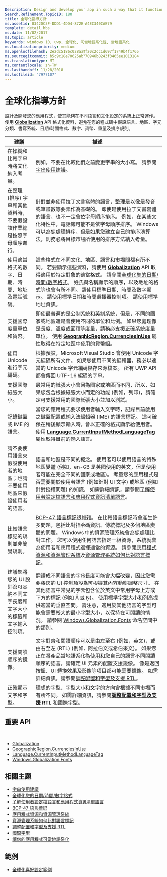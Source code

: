 ```yaml
---
Description: Design and develop your app in such a way that it functions appropriately on systems with different language and culture configurations.
Search.Refinement.TopicID: 180
title: 全球化指導方針
ms.assetid: 0342DC3F-DDD1-4DD4-872E-A4EC340CAE79
template: detail.hbs
ms.date: 11/02/2017
ms.topic: article
keywords: windows 10, uwp, 全球化, 可當地語系化性, 當地語系化
ms.localizationpriority: medium
ms.openlocfilehash: 2e2dc5186c028aa8f20c2cc1d697f1749b4f1765
ms.sourcegitcommit: b5c9c18e70625ab770946b8243f3465ee1013184
ms.translationtype: MT
ms.contentlocale: zh-TW
ms.lasthandoff: 11/28/2018
ms.locfileid: "7977107"
---
```

# <a name="guidelines-for-globalization"></a>全球化指導方針

設計及開發您的應用程式，使其能夠在不同語言和文化設定的系統上正常運作。 使用 [**Globalization**](/uwp/api/Windows.Globalization?branch=live) API 格式化資料，避免在您的程式碼中假設語言、地區、字元分類、書寫系統、日期/時間格式、數字、貨幣、重量及排序規則。

| 建議 | 描述 |
| ------------- | ----------- |
| 在操縱和比較字串時將文化納入考量。 | 例如，不要在比較他們之前變更字串的大小寫。 請參閱[字串使用建議](/dotnet/standard/base-types/best-practices-strings?branch=live#recommendations_for_string_usage)。 |
| 在整理 (排序) 字串和其他資料時，不要假設該作業總是按照字母順序進行。 | 針對並非使用拉丁文書寫體的語言，整理是以像是發音或筆畫數等要素作為基礎的。 即使是使用拉丁文書寫體的語言，也不一定會依字母順序排序。 例如，在某些文化特性中，電話簿可能不是依字母順序排序。 Windows 可以為您處理排序，但是如果您建立自己的排序演算法，則務必將目標市場所使用的排序方法納入考量。 |
| 使用適當格式的數字、日期、時間、地址及電話號碼。 | 這些格式在不同文化、地區、語言和市場間都有所不同。 若要顯示這些資料，請使用 [**Globalization**](/uwp/api/Windows.Globalization?branch=live) API 取得適用於特定對象的適當格式。 請參閱[全球化您的日期/時間/數字格式](use-global-ready-formats.md)。 姓氏與名稱顯示的順序，以及地址的格式等也會有所不同。 請使用標準日期、時間及數字顯示。 請使用標準日期和時間選擇器控制項。 請使用標準地址資訊。 |
| 支援國際度量單位和貨幣。 | 即使最普遍的是公制系統和英制系統，但是，不同的國家或地區還是會使用不同的單位和比例。 如果您處理像是長度、溫度或面積等度量，請務必支援正確系統度量單位。 使用 [**GeographicRegion.CurrenciesInUse**](/uwp/api/windows.globalization.geographicregion.CurrenciesInUse) 屬性取得在特定地區中使用的貨幣組。 |
| 使用 Unicode 進行字元編碼。 | 根據預設，Microsoft Visual Studio 會使用 Unicode 字元編碼所有文件。 如果您使用不同的編輯器，務必以適當的 Unicode 字元編碼儲存來源檔案。 所有 UWP API 都會傳回 UTF-16 編碼的字串。 |
| 支援國際紙張大小。 | 最常用的紙張大小會因為國家或地區而不同，所以，如果您包含根據紙張大小而定的功能 (例如，列印)，請確定可支援常用的國際紙張大小並加以測試。 |
| 記錄鍵盤或 IME 的語言。 | 當您的應用程式要求使用者輸入文字時，記錄目前啟用之鍵盤配置或輸入法編輯器 (IME) 的語言標記。 這可確保在稍後顯示輸入時，會以正確的格式顯示給使用者。 使用 [**Language.CurrentInputMethodLanguageTag**](/uwp/api/windows.globalization.language.CurrentInputMethodLanguageTag) 屬性取得目前的輸入語言。 |
| 請不要使用語言來假設使用者的地區；也請不要使用地區來假設使用者的語言。 | 語言和地區是不同的概念。 使用者可以使用語言的特殊地區變體 (例如，en-GB 是英國使用的英文，但是使用者可能在完全不同的國家或地區)。 考量您的應用程式是否需要關於使用者語言 (例如針對 UI 文字) 或地區 (例如針對授權問題) 的知識。 如需詳細資訊，請參閱[了解使用者設定檔語言和應用程式資訊清單語言](manage-language-and-region.md)。 |
| 比較語言標記的規則並非簡易規則。 | [BCP-47 語言標記](http://go.microsoft.com/fwlink/p/?linkid=227302)很複雜。 在比較語言標記時會產生許多問題，包括比對指令碼資訊、傳統標記及多個地區變體的問題。 Windows 中的資源管理系統會為您處理比對工作。 您可以使用任何語言指定一組資源，系統就會為使用者和應用程式選擇適當的資源。 請參閱[應用程式資源和資源管理系統](../../app-resources/index.md)及[資源管理系統如何比對語言標記](../../app-resources/how-rms-matches-lang-tags.md)。 |
| 建議您將您的 UI 設計為可容納不同文字長度和文字大小的標籤和文字輸入控制項。 | 翻譯成不同語言的字串長度可能會大幅改變，因此您需要將您的 UI 控制項設為可根據其內容動態調整尺寸。 在其他語言中常見的字元包含位於英文中常用字母上方或下方的標記 (例如 Å 或 Ņ)。 使用標準字型大小和列高提供適當的垂直空間。 請注意，適用於其他語言的字型可能會需要較大的最小字型大小，以保持在可閱讀的情況。 請參閱 [Windows.Globalization.Fonts](/uwp/api/windows.globalization.fonts?branch=live) 命名空間中的類別。 |
| 支援閱讀順序的鏡像。 | 文字對齊和閱讀順序可以是由左至右 (例如，英文)，或由右至左 (RTL) (例如，阿拉伯文或希伯來文)。 如果您正在將產品當地語系化為使用和您自己的語言不同閱讀順序的語言，請確定 UI 元素的配置支援鏡像。 像是返回按鈕、UI 轉換效果及影像等項目都可能需要鏡像。 如需詳細資訊，請參閱[調整配置和字型及支援 RTL](adjust-layout-and-fonts--and-support-rtl.md)。 |
| 正確顯示文字和字型。 | 理想的字型、字型大小和文字的方向會根據不同市場而有所不同。 如需詳細資訊，請參閱[**調整配置和字型及支援 RTL**](adjust-layout-and-fonts--and-support-rtl.md) 和[國際字型](loc-international-fonts.md)。 |

## <a name="important-apis"></a>重要 API
 
* [Globalization](/uwp/api/Windows.Globalization?branch=live)
* [GeographicRegion.CurrenciesInUse](/uwp/api/windows.globalization.geographicregion.CurrenciesInUse)
* [Language.CurrentInputMethodLanguageTag](/uwp/api/windows.globalization.language.CurrentInputMethodLanguageTag)
* [Windows.Globalization.Fonts](/uwp/api/windows.globalization.fonts?branch=live)

## <a name="related-topics"></a>相關主題

* [字串使用建議](/dotnet/standard/base-types/best-practices-strings?branch=live#recommendations_for_string_usage)
* [全球化您的日期/時間/數字格式](use-global-ready-formats.md)
* [了解使用者設定檔語言和應用程式資訊清單語言](manage-language-and-region.md)
* [BCP-47 語言標記](http://go.microsoft.com/fwlink/p/?linkid=227302)
* [應用程式資源和資源管理系統](../../app-resources/index.md)
* [資源管理系統如何比對語言標記](../../app-resources/how-rms-matches-lang-tags.md)
* [調整配置和字型及支援 RTL](adjust-layout-and-fonts--and-support-rtl.md)
* [國際字型](loc-international-fonts.md)
* [讓您的應用程式可當地語系化](prepare-your-app-for-localization.md)

## <a name="samples"></a>範例

* [全球化喜好設定範例](http://go.microsoft.com/fwlink/p/?linkid=231608)
